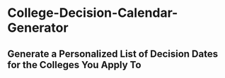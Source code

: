 # College-Decision-Calendar-Generator

## Generate a Personalized List of Decision Dates for the Colleges You Apply To

